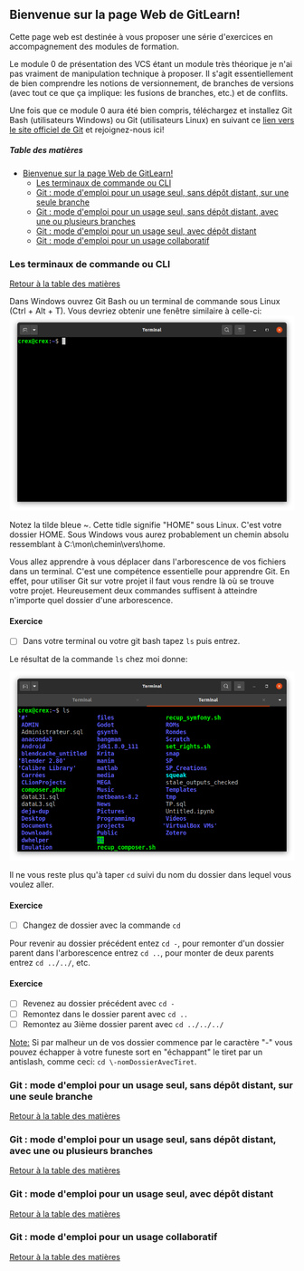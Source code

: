 ## Bienvenue sur la page Web de GitLearn!

Cette page web est destinée à vous proposer une série d'exercices en accompagnement des modules de formation.

Le module 0 de présentation des VCS étant un module très théorique je n'ai pas vraiment de manipulation technique à proposer. Il s'agit essentiellement de bien comprendre les notions de versionnement, de branches de versions (avec tout ce que ça implique: les fusions de branches, etc.) et de conflits.

Une fois que ce module 0 aura été bien compris, téléchargez et installez Git Bash (utilisateurs Windows) ou Git (utilisateurs Linux) en suivant ce [lien vers le site officiel de Git](https://git-scm.com/) et rejoignez-nous ici!


##### Table des matières
- [Bienvenue sur la page Web de GitLearn!](#bienvenue-sur-la-page-web-de-gitlearn-)
  * [Les terminaux de commande ou CLI](#les-terminaux-de-commande-ou-cli)
  * [Git : mode d'emploi pour un usage seul, sans dépôt distant, sur une seule branche](#git---mode-d-emploi-pour-un-usage-seul--sans-d-p-t-distant--sur-une-seule-branche)
  * [Git : mode d'emploi pour un usage seul, sans dépôt distant, avec une ou plusieurs branches](#git---mode-d-emploi-pour-un-usage-seul--sans-d-p-t-distant--avec-une-ou-plusieurs-branches)
  * [Git : mode d'emploi pour un usage seul, avec dépôt distant](#git---mode-d-emploi-pour-un-usage-seul--avec-d-p-t-distant)
  * [Git : mode d'emploi pour un usage collaboratif](#git---mode-d-emploi-pour-un-usage-collaboratif)


<!-- ======================================================================= -->
<!--                              Module 0-1                                 -->
<!-- ======================================================================= -->
### Les terminaux de commande ou CLI
[Retour à la table des matières](#bienvenue-sur-la-page-web-de-gitlearn-)

Dans Windows ouvrez Git Bash ou un terminal de commande sous Linux (Ctrl + Alt + T). Vous devriez obtenir une fenêtre similaire à celle-ci:
![GitBash1](./images/interlude/gitBash1.png)

Notez la tilde bleue ~. Cette tidle signifie "HOME" sous Linux. C'est votre dossier HOME. Sous Windows vous aurez probablement un chemin absolu ressemblant à C:\mon\chemin\vers\home.

Vous allez apprendre à vous déplacer dans l'arborescence de vos fichiers dans un terminal. C'est une compétence essentielle pour apprendre Git. En effet, pour utiliser Git sur votre projet il faut vous rendre là où se trouve votre projet. Heureusement deux commandes suffisent à atteindre n'importe quel dossier d'une arborescence.

#### Exercice

- [ ] Dans votre terminal ou votre git bash tapez `ls` puis entrez.

Le résultat de la commande `ls` chez moi donne:

![GitBash2](./images/interlude/gitBash2.png)

Il ne vous reste plus qu'à taper `cd` suivi du nom du dossier dans lequel vous voulez aller.

#### Exercice

- [ ] Changez de dossier avec la commande `cd`

Pour revenir au dossier précédent entez `cd -`, pour remonter d'un dossier parent dans l'arborescence entrez `cd ..`, pour monter de deux parents entrez `cd ../../`, etc.

#### Exercice

- [ ] Revenez au dossier précédent avec `cd -`
- [ ] Remontez dans le dossier parent avec `cd ..`
- [ ] Remontez au 3ième dossier parent avec `cd ../../../`

<ins>Note:</ins> Si par malheur un de vos dossier commence par le caractère "-" vous pouvez échapper à votre funeste sort en "échappant" le tiret par un antislash, comme ceci: `cd \-nomDossierAvecTiret`.




<!-- ======================================================================= -->
<!--                                Module 1                                 -->
<!-- ======================================================================= -->
### Git : mode d'emploi pour un usage seul, sans dépôt distant, sur une seule branche
[Retour à la table des matières](#bienvenue-sur-la-page-web-de-gitlearn-)







<!-- ======================================================================= -->
<!--                                Module 2                                 -->
<!-- ======================================================================= -->
### Git : mode d'emploi pour un usage seul, sans dépôt distant, avec une ou plusieurs branches
[Retour à la table des matières](#bienvenue-sur-la-page-web-de-gitlearn-)







<!-- ======================================================================= -->
<!--                                Module 3                                 -->
<!-- ======================================================================= -->
### Git : mode d'emploi pour un usage seul, avec dépôt distant
[Retour à la table des matières](#bienvenue-sur-la-page-web-de-gitlearn-)







<!-- ======================================================================= -->
<!--                                Module 4                                 -->
<!-- ======================================================================= -->
### Git : mode d'emploi pour un usage collaboratif
[Retour à la table des matières](#bienvenue-sur-la-page-web-de-gitlearn-)
